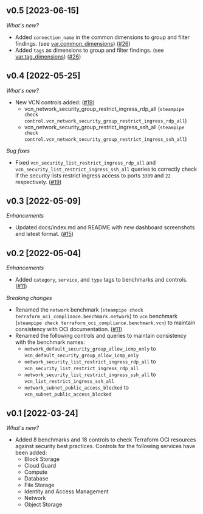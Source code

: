 ## v0.5 [2023-06-15]

_What's new?_

- Added `connection_name` in the common dimensions to group and filter findings. (see [var.common_dimensions](https://hub.steampipe.io/mods/turbot/terraform_oci_compliance/variables)) ([#26](https://github.com/turbot/steampipe-mod-terraform-oci-compliance/pull/26))
- Added `tags` as dimensions to group and filter findings. (see [var.tag_dimensions](https://hub.steampipe.io/mods/turbot/terraform_oci_compliance/variables)) ([#26](https://github.com/turbot/steampipe-mod-terraform-oci-compliance/pull/26))

## v0.4 [2022-05-25]

_What's new?_

- New VCN controls added: ([#19](https://github.com/turbot/steampipe-mod-terraform-oci-compliance/pull/19))
  - vcn_network_security_group_restrict_ingress_rdp_all (`steampipe check control.vcn_network_security_group_restrict_ingress_rdp_all`)
  - vcn_network_security_group_restrict_ingress_ssh_all (`steampipe check control.vcn_network_security_group_restrict_ingress_ssh_all`)

_Bug fixes_

- Fixed `vcn_security_list_restrict_ingress_rdp_all` and `vcn_security_list_restrict_ingress_ssh_all` queries to correctly check if the security lists restrict ingress access to ports `3389` and `22` respectively. ([#19](https://github.com/turbot/steampipe-mod-terraform-oci-compliance/pull/19))

## v0.3 [2022-05-09]

_Enhancements_

- Updated docs/index.md and README with new dashboard screenshots and latest format. ([#15](https://github.com/turbot/steampipe-mod-terraform-oci-compliance/pull/15))

## v0.2 [2022-05-04]

_Enhancements_

- Added `category`, `service`, and `type` tags to benchmarks and controls. ([#11](https://github.com/turbot/steampipe-mod-terraform-oci-compliance/pull/11))

_Breaking changes_

- Renamed the `network` benchmark (`steampipe check terraform_oci_compliance.benchmark.network`) to `vcn` benchmark (`steampipe check terraform_oci_compliance.benchmark.vcn`) to maintain consistency with OCI documentation. ([#11](https://github.com/turbot/steampipe-mod-terraform-oci-compliance/pull/11))
- Renamed the following controls and queries to maintain consistency with the benchmark names:
  - `network_default_security_group_allow_icmp_only` to `vcn_default_security_group_allow_icmp_only`
  - `network_security_list_restrict_ingress_rdp_all` to `vcn_security_list_restrict_ingress_rdp_all`
  - `network_security_list_restrict_ingress_ssh_all` to `vcn_list_restrict_ingress_ssh_all`
  - `network_subnet_public_access_blocked` to `vcn_subnet_public_access_blocked`

## v0.1 [2022-03-24]

_What's new?_

- Added 8 benchmarks and 18 controls to check Terraform OCI resources against security best practices. Controls for the following services have been added:
  - Block Storage
  - Cloud Guard
  - Compute
  - Database
  - File Storage
  - Identity and Access Management
  - Network
  - Object Storage

